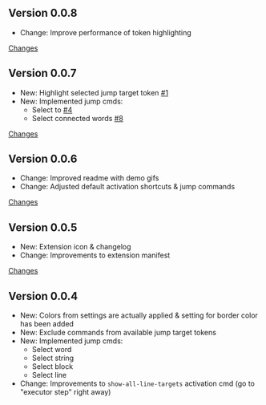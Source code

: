 ## Version 0.0.8

- Change: Improve performance of token highlighting

[Changes](https://github.com/skafau/vscode-cursor-commander/compare/v0.0.7...v0.0.8)

## Version 0.0.7

- New: Highlight selected jump target token [#1](https://github.com/skafau/vscode-cursor-commander/issues/1)
- New: Implemented jump cmds:
  - Select to [#4](https://github.com/skafau/vscode-cursor-commander/issues/4)
  - Select connected words [#8](https://github.com/skafau/vscode-cursor-commander/issues/8)

[Changes](https://github.com/skafau/vscode-cursor-commander/compare/v0.0.6...v0.0.7)

## Version 0.0.6

- Change: Improved readme with demo gifs
- Change: Adjusted default activation shortcuts & jump commands

[Changes](https://github.com/skafau/vscode-cursor-commander/compare/v0.0.5...v0.0.6)

## Version 0.0.5

- New: Extension icon & changelog
- Change: Improvements to extension manifest

[Changes](https://github.com/skafau/vscode-cursor-commander/compare/v0.0.4...v0.0.5)

## Version 0.0.4

- New: Colors from settings are actually applied & setting for border color has been added
- New: Exclude commands from available jump target tokens
- New: Implemented jump cmds:
  - Select word
  - Select string
  - Select block
  - Select line
- Change: Improvements to `show-all-line-targets` activation cmd (go to "executor step" right away)
